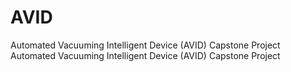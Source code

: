 # AVID
Automated Vacuuming Intelligent Device (AVID) Capstone Project
Automated Vacuuming Intelligent Device (AVID) Capstone Project
